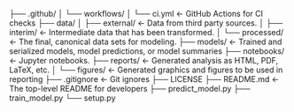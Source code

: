 ├── .github/
│   └── workflows/
│       └── ci.yml             <- GitHub Actions for CI checks
├── data/
│   ├── external/              <- Data from third party sources.
│   ├── interim/               <- Intermediate data that has been transformed.
│   └── processed/             <- The final, canonical data sets for modeling.
├── models/                    <- Trained and serialized models, model predictions, or model summaries
├── notebooks/                 <- Jupyter notebooks.
├── reports/                   <- Generated analysis as HTML, PDF, LaTeX, etc.
│   └── figures/               <- Generated graphics and figures to be used in reporting
├── .gitignore                 <- Git ignores
├── LICENSE
├── README.md                  <- The top-level README for developers
├── predict_model.py
├── train_model.py
└── setup.py